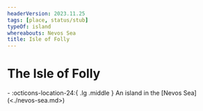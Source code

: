 ```yaml
---
headerVersion: 2023.11.25
tags: [place, status/stub]
typeOf: island
whereabouts: Nevos Sea
title: Isle of Folly
---
```

# The Isle of Folly
<div class="grid cards ext-narrow-margin ext-one-column" markdown>
-    :octicons-location-24:{ .lg .middle } An island in the [Nevos Sea](<./nevos-sea.md>)  
</div>


